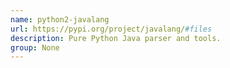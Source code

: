 ```yaml
---
name: python2-javalang
url: https://pypi.org/project/javalang/#files
description: Pure Python Java parser and tools.
group: None
---
```

